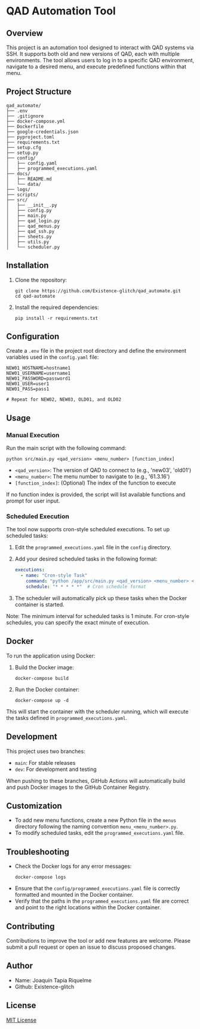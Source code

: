 # QAD Automation Tool

## Overview

This project is an automation tool designed to interact with QAD systems via SSH. It supports both old and new versions of QAD, each with multiple environments. The tool allows users to log in to a specific QAD environment, navigate to a desired menu, and execute predefined functions within that menu.

## Project Structure

```
qad_automate/
├── .env
├── .gitignore
├── docker-compose.yml
├── Dockerfile
├── google-credentials.json
├── pyproject.toml
├── requirements.txt
├── setup.cfg
├── setup.py
├── config/
│   ├── config.yaml
│   ├── programmed_executions.yaml
├── docs/
│   ├── README.md
│   └── data/
├── logs/
├── scripts/
├── src/
│   ├── __init__.py
│   ├── config.py
│   ├── main.py
│   ├── qad_login.py
│   ├── qad_menus.py
│   ├── qad_ssh.py
│   ├── sheets.py
│   ├── utils.py
│   └── scheduler.py
```

## Installation

1. Clone the repository:
   ```
   git clone https://github.com/Existence-glitch/qad_automate.git
   cd qad-automate
   ```

2. Install the required dependencies:
   ```
   pip install -r requirements.txt
   ```

## Configuration

Create a `.env` file in the project root directory and define the environment variables used in the `config.yaml` file:

```
NEW01_HOSTNAME=hostname1
NEW01_USERNAME=username1
NEW01_PASSWORD=password1
NEW01_USER=user1
NEW01_PASS=pass1

# Repeat for NEW02, NEW03, OLD01, and OLD02
```

## Usage

### Manual Execution

Run the main script with the following command:

```
python src/main.py <qad_version> <menu_number> [function_index]
```

- `<qad_version>`: The version of QAD to connect to (e.g., 'new03', 'old01')
- `<menu_number>`: The menu number to navigate to (e.g., '61.3.16')
- `[function_index]`: (Optional) The index of the function to execute

If no function index is provided, the script will list available functions and prompt for user input.

### Scheduled Execution

The tool now supports cron-style scheduled executions. To set up scheduled tasks:

1. Edit the `programmed_executions.yaml` file in the `config` directory.
2. Add your desired scheduled tasks in the following format:

   ```yaml
   executions:
     - name: "Cron-style Task"
       command: "python /app/src/main.py <qad_version> <menu_number> <function_index>"
       schedule: "* * * * *"  # Cron schedule format
   ```

3. The scheduler will automatically pick up these tasks when the Docker container is started.

Note: The minimum interval for scheduled tasks is 1 minute. For cron-style schedules, you can specify the exact minute of execution.

## Docker

To run the application using Docker:

1. Build the Docker image:
   ```
   docker-compose build
   ```

2. Run the Docker container:
   ```
   docker-compose up -d
   ```

This will start the container with the scheduler running, which will execute the tasks defined in `programmed_executions.yaml`.

## Development

This project uses two branches:
- `main`: For stable releases
- `dev`: For development and testing

When pushing to these branches, GitHub Actions will automatically build and push Docker images to the GitHub Container Registry.

## Customization

- To add new menu functions, create a new Python file in the `menus` directory following the naming convention `menu_<menu_number>.py`.
- To modify scheduled tasks, edit the `programmed_executions.yaml` file.

## Troubleshooting

- Check the Docker logs for any error messages:
  ```
  docker-compose logs
  ```
- Ensure that the `config/programmed_executions.yaml` file is correctly formatted and mounted in the Docker container.
- Verify that the paths in the `programmed_executions.yaml` file are correct and point to the right locations within the Docker container.

## Contributing

Contributions to improve the tool or add new features are welcome. Please submit a pull request or open an issue to discuss proposed changes.

## Author

- Name: Joaquín Tapia Riquelme
- Github: Existence-glitch

## License

[MIT License](LICENSE)